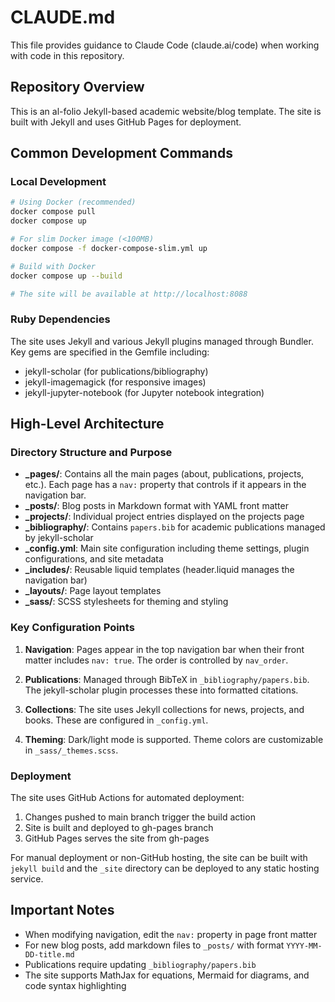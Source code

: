 # CLAUDE.md

This file provides guidance to Claude Code (claude.ai/code) when working with code in this repository.

## Repository Overview

This is an al-folio Jekyll-based academic website/blog template. The site is built with Jekyll and uses GitHub Pages for deployment.

## Common Development Commands

### Local Development

```bash
# Using Docker (recommended)
docker compose pull
docker compose up

# For slim Docker image (<100MB)
docker compose -f docker-compose-slim.yml up

# Build with Docker
docker compose up --build

# The site will be available at http://localhost:8088
```

### Ruby Dependencies

The site uses Jekyll and various Jekyll plugins managed through Bundler. Key gems are specified in the Gemfile including:

- jekyll-scholar (for publications/bibliography)
- jekyll-imagemagick (for responsive images)
- jekyll-jupyter-notebook (for Jupyter notebook integration)

## High-Level Architecture

### Directory Structure and Purpose

- **\_pages/**: Contains all the main pages (about, publications, projects, etc.). Each page has a `nav:` property that controls if it appears in the navigation bar.
- **\_posts/**: Blog posts in Markdown format with YAML front matter
- **\_projects/**: Individual project entries displayed on the projects page
- **\_bibliography/**: Contains `papers.bib` for academic publications managed by jekyll-scholar
- **\_config.yml**: Main site configuration including theme settings, plugin configurations, and site metadata
- **\_includes/**: Reusable liquid templates (header.liquid manages the navigation bar)
- **\_layouts/**: Page layout templates
- **\_sass/**: SCSS stylesheets for theming and styling

### Key Configuration Points

1. **Navigation**: Pages appear in the top navigation bar when their front matter includes `nav: true`. The order is controlled by `nav_order`.

2. **Publications**: Managed through BibTeX in `_bibliography/papers.bib`. The jekyll-scholar plugin processes these into formatted citations.

3. **Collections**: The site uses Jekyll collections for news, projects, and books. These are configured in `_config.yml`.

4. **Theming**: Dark/light mode is supported. Theme colors are customizable in `_sass/_themes.scss`.

### Deployment

The site uses GitHub Actions for automated deployment:

1. Changes pushed to main branch trigger the build action
2. Site is built and deployed to gh-pages branch
3. GitHub Pages serves the site from gh-pages

For manual deployment or non-GitHub hosting, the site can be built with `jekyll build` and the `_site` directory can be deployed to any static hosting service.

## Important Notes

- When modifying navigation, edit the `nav:` property in page front matter
- For new blog posts, add markdown files to `_posts/` with format `YYYY-MM-DD-title.md`
- Publications require updating `_bibliography/papers.bib`
- The site supports MathJax for equations, Mermaid for diagrams, and code syntax highlighting
